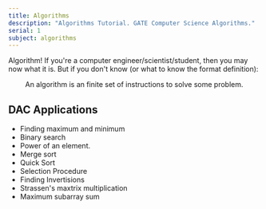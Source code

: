```yaml
---
title: Algorithms
description: "Algorithms Tutorial. GATE Computer Science Algorithms."
serial: 1
subject: algorithms
---
```


Algorithm! If you're a computer engineer/scientist/student, then you may now what it is. But if you don't know (or what to know the format definition):

$$\text{An algorithm is an finite set of instructions to solve some problem.}$$

## DAC Applications

- Finding maximum and minimum
- Binary search
- Power of an element.
- Merge sort
- Quick Sort
- Selection Procedure
- Finding Invertisions
- Strassen's maxtrix multiplication
- Maximum subarray sum